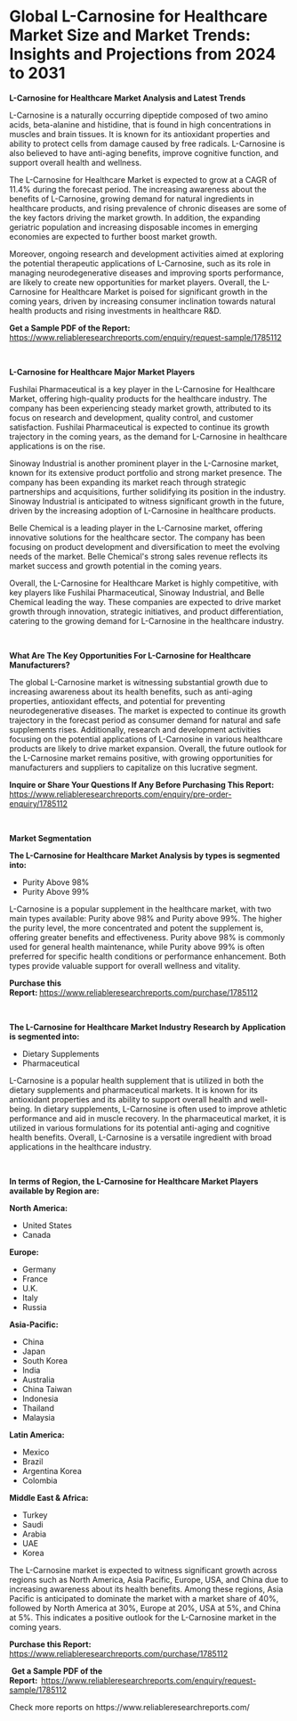 <p><h1>Global L-Carnosine for Healthcare Market Size and Market Trends: Insights and Projections from 2024 to 2031</h1></p><p><strong>L-Carnosine for Healthcare Market Analysis and Latest Trends</strong></p>
<p><p>L-Carnosine is a naturally occurring dipeptide composed of two amino acids, beta-alanine and histidine, that is found in high concentrations in muscles and brain tissues. It is known for its antioxidant properties and ability to protect cells from damage caused by free radicals. L-Carnosine is also believed to have anti-aging benefits, improve cognitive function, and support overall health and wellness.</p><p>The L-Carnosine for Healthcare Market is expected to grow at a CAGR of 11.4% during the forecast period. The increasing awareness about the benefits of L-Carnosine, growing demand for natural ingredients in healthcare products, and rising prevalence of chronic diseases are some of the key factors driving the market growth. In addition, the expanding geriatric population and increasing disposable incomes in emerging economies are expected to further boost market growth.</p><p>Moreover, ongoing research and development activities aimed at exploring the potential therapeutic applications of L-Carnosine, such as its role in managing neurodegenerative diseases and improving sports performance, are likely to create new opportunities for market players. Overall, the L-Carnosine for Healthcare Market is poised for significant growth in the coming years, driven by increasing consumer inclination towards natural health products and rising investments in healthcare R&D.</p></p>
<p><strong>Get a Sample PDF of the Report:&nbsp;</strong> <a href="https://www.reliableresearchreports.com/enquiry/request-sample/1785112">https://www.reliableresearchreports.com/enquiry/request-sample/1785112</a></p>
<p>&nbsp;</p>
<p><strong>L-Carnosine for Healthcare Major Market Players</strong></p>
<p><p>Fushilai Pharmaceutical is a key player in the L-Carnosine for Healthcare Market, offering high-quality products for the healthcare industry. The company has been experiencing steady market growth, attributed to its focus on research and development, quality control, and customer satisfaction. Fushilai Pharmaceutical is expected to continue its growth trajectory in the coming years, as the demand for L-Carnosine in healthcare applications is on the rise.</p><p>Sinoway Industrial is another prominent player in the L-Carnosine market, known for its extensive product portfolio and strong market presence. The company has been expanding its market reach through strategic partnerships and acquisitions, further solidifying its position in the industry. Sinoway Industrial is anticipated to witness significant growth in the future, driven by the increasing adoption of L-Carnosine in healthcare products.</p><p>Belle Chemical is a leading player in the L-Carnosine market, offering innovative solutions for the healthcare sector. The company has been focusing on product development and diversification to meet the evolving needs of the market. Belle Chemical's strong sales revenue reflects its market success and growth potential in the coming years.</p><p>Overall, the L-Carnosine for Healthcare Market is highly competitive, with key players like Fushilai Pharmaceutical, Sinoway Industrial, and Belle Chemical leading the way. These companies are expected to drive market growth through innovation, strategic initiatives, and product differentiation, catering to the growing demand for L-Carnosine in the healthcare industry.</p></p>
<p>&nbsp;</p>
<p><strong>What Are The Key Opportunities For L-Carnosine for Healthcare Manufacturers?</strong></p>
<p><p>The global L-Carnosine market is witnessing substantial growth due to increasing awareness about its health benefits, such as anti-aging properties, antioxidant effects, and potential for preventing neurodegenerative diseases. The market is expected to continue its growth trajectory in the forecast period as consumer demand for natural and safe supplements rises. Additionally, research and development activities focusing on the potential applications of L-Carnosine in various healthcare products are likely to drive market expansion. Overall, the future outlook for the L-Carnosine market remains positive, with growing opportunities for manufacturers and suppliers to capitalize on this lucrative segment.</p></p>
<p><strong>Inquire or Share Your Questions If Any Before Purchasing This Report:</strong> <a href="https://www.reliableresearchreports.com/enquiry/pre-order-enquiry/1785112">https://www.reliableresearchreports.com/enquiry/pre-order-enquiry/1785112</a></p>
<p>&nbsp;</p>
<p><strong>Market Segmentation</strong></p>
<p><strong>The L-Carnosine for Healthcare Market Analysis by types is segmented into:</strong></p>
<p><ul><li>Purity Above 98%</li><li>Purity Above 99%</li></ul></p>
<p><p>L-Carnosine is a popular supplement in the healthcare market, with two main types available: Purity above 98% and Purity above 99%. The higher the purity level, the more concentrated and potent the supplement is, offering greater benefits and effectiveness. Purity above 98% is commonly used for general health maintenance, while Purity above 99% is often preferred for specific health conditions or performance enhancement. Both types provide valuable support for overall wellness and vitality.</p></p>
<p><strong>Purchase this Report:&nbsp;</strong><a href="https://www.reliableresearchreports.com/purchase/1785112">https://www.reliableresearchreports.com/purchase/1785112</a></p>
<p>&nbsp;</p>
<p><strong>The L-Carnosine for Healthcare Market Industry Research by Application is segmented into:</strong></p>
<p><ul><li>Dietary Supplements</li><li>Pharmaceutical</li></ul></p>
<p><p>L-Carnosine is a popular health supplement that is utilized in both the dietary supplements and pharmaceutical markets. It is known for its antioxidant properties and its ability to support overall health and well-being. In dietary supplements, L-Carnosine is often used to improve athletic performance and aid in muscle recovery. In the pharmaceutical market, it is utilized in various formulations for its potential anti-aging and cognitive health benefits. Overall, L-Carnosine is a versatile ingredient with broad applications in the healthcare industry.</p></p>
<p>&nbsp;</p>
<p><strong>In terms of Region, the L-Carnosine for Healthcare Market Players available by Region are:</strong></p>
<p>
    <p> <strong> North America: </strong>
        <ul>
            <li>United States</li>
            <li>Canada</li>
        </ul>
        </p> 
    <p> <strong> Europe: </strong>
        <ul>
            <li>Germany</li>
            <li>France</li>
            <li>U.K.</li>
            <li>Italy</li>
            <li>Russia</li>
        </ul>
        </p> 
    <p> <strong> Asia-Pacific: </strong>
        <ul>
            <li>China</li>
            <li>Japan</li>
            <li>South Korea</li>
            <li>India</li>
            <li>Australia</li>
            <li>China Taiwan</li>
            <li>Indonesia</li>
            <li>Thailand</li>
            <li>Malaysia</li>
        </ul>
        </p> 
    <p> <strong> Latin America: </strong>
        <ul>
            <li>Mexico</li>
            <li>Brazil</li>
            <li>Argentina Korea</li>
            <li>Colombia</li>
        </ul>
        </p> 
    <p> <strong> Middle East & Africa: </strong>
        <ul>
            <li>Turkey</li>
            <li>Saudi</li>
            <li>Arabia</li>
            <li>UAE</li>
            <li>Korea</li>
        </ul>
    </p>
    </p>
<p><p>The L-Carnosine market is expected to witness significant growth across regions such as North America, Asia Pacific, Europe, USA, and China due to increasing awareness about its health benefits. Among these regions, Asia Pacific is anticipated to dominate the market with a market share of 40%, followed by North America at 30%, Europe at 20%, USA at 5%, and China at 5%. This indicates a positive outlook for the L-Carnosine market in the coming years.</p></p>
<p><strong>Purchase this Report: </strong><a href="https://www.reliableresearchreports.com/purchase/1785112">https://www.reliableresearchreports.com/purchase/1785112</a></p>
<p>&nbsp;<strong>Get a Sample PDF of the Report:&nbsp;&nbsp;</strong><a href="https://www.reliableresearchreports.com/enquiry/request-sample/1785112">https://www.reliableresearchreports.com/enquiry/request-sample/1785112</a></p>
<p><strong></strong></p>
<p>Check more reports on https://www.reliableresearchreports.com/</p>